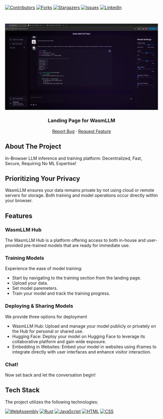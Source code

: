 <a name="readme-top"></a>


<!-- PROJECT SHIELDS -->
[![Contributors][contributors-shield]][contributors-url]
[![Forks][forks-shield]][forks-url]
[![Stargazers][stars-shield]][stars-url]
[![Issues][issues-shield]][issues-url]
[![LinkedIn][linkedin-shield]][linkedin-url]



<!-- PROJECT LOGO -->
<br />
<div align="center">

![Image](chat.png)


<h3 align="center">Landing Page for WasmLLM</h3>

  <p align="center">
<!--     <a href="https://github.com/youssef-mansor/RISC-V-Datapath-single-cycle-implementation">View Demo</a> -->
<!--     · -->
    <a href="https://github.com/youssef-mansor/RISC-V-Datapath-single-cycle-implementation/issues">Report Bug</a>
    ·
    <a href="https://github.com/youssef-mansor/RISC-V-Datapath-single-cycle-implementation/issues">Request Feature</a>
  </p>
</div>


<!-- ABOUT THE PROJECT -->


## About The Project

In-Browser LLM inference and training platform: Decentralized, Fast, Secure, Requiring No ML Expertise!

## Prioritizing Your Privacy

WasmLLM ensures your data remains private by not using cloud or remote servers for storage. Both training and model operations occur directly within your browser.

## Features

### WasmLLM Hub
The WasmLLM Hub is a platform offering access to both in-house and user-provided pre-trained models that are ready for immediate use.

### Training Models
Experience the ease of model training:
- Start by navigating to the training section from the landing page.
- Upload your data.
- Set model paremeters.
- Train your model and track the training progress.


### Deploying & Sharing Models

We provide three options for deployment

- WasmLLM Hub: Upload and manage your model publicly or privately on the Hub for personal or shared use.
- Hugging Face: Deploy your model on Hugging Face to leverage its collaborative platform and gain wide exposure.
- Embedding in Websites: Embed your model in websites using iframes to integrate directly with user interfaces and enhance visitor interaction.

### Chat!
Now set back and let the conversation begin!

## Tech Stack
The project utilizes the following technologies:

[![WebAssembly](https://img.shields.io/badge/Language-WebAssembly-blue.svg)](https://webassembly.org/)
[![Rust](https://img.shields.io/badge/Language-Rust-orange.svg)](https://www.rust-lang.org/)
[![JavaScript](https://img.shields.io/badge/Language-JavaScript-yellow.svg)](https://developer.mozilla.org/en-US/docs/Web/JavaScript)
[![HTML](https://img.shields.io/badge/Language-HTML-red.svg)](https://developer.mozilla.org/en-US/docs/Web/HTML)
[![CSS](https://img.shields.io/badge/Language-CSS-blue.svg)](https://developer.mozilla.org/en-US/docs/Web/CSS)







<!-- MARKDOWN LINKS & IMAGES -->
[contributors-shield]: https://img.shields.io/github/contributors/youssef-mansor/RISC-V-Datapath-single-cycle-implementation.svg?style=for-the-badge
[contributors-url]: https://github.com/youssef-mansor/RISC-V-Datapath-single-cycle-implementation/graphs/contributors
[forks-shield]: https://img.shields.io/github/forks/youssef-mansor/RISC-V-Datapath-single-cycle-implementation.svg?style=for-the-badge
[forks-url]: https://github.com/youssef-mansor/RISC-V-Datapath-single-cycle-implementation/network/members
[stars-shield]: https://img.shields.io/github/stars/youssef-mansor/RISC-V-Datapath-single-cycle-implementation.svg?style=for-the-badge
[stars-url]: https://github.com/youssef-mansor/RISC-V-Datapath-single-cycle-implementation/stargazers
[issues-shield]: https://img.shields.io/github/issues/youssef-mansor/RISC-V-Datapath-single-cycle-implementation.svg?style=for-the-badge
[issues-url]: https://github.com/youssef-mansor/RISC-V-Datapath-single-cycle-implementation/issues
[license-shield]: https://img.shields.io/github/license/youssef-mansor/RISC-V-Datapath-single-cycle-implementation.svg?style=for-the-badge
[license-url]: https://github.com/youssef-mansor/RISC-V-Datapath-single-cycle-implementation/blob/main/LICENSE
[linkedin-shield]: https://img.shields.io/badge/-LinkedIn-black.svg?style=for-the-badge&logo=linkedin&colorB=555
[linkedin-url]: https://www.linkedin.com/in/youssef-m-86a690174/
[product-screenshot]: images/screenshot.png


